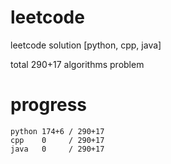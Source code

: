# leetcode
leetcode solution [python, cpp, java]

total 290+17 algorithms problem
# progress	
	python 174+6 / 290+17
	cpp    0     / 290+17
	java   0     / 290+17
